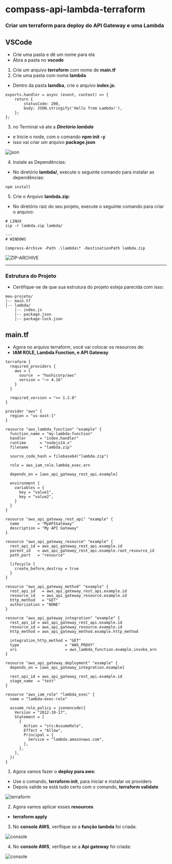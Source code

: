 # compass-api-lambda-terraform
### Criar um terraform para deploy do API Gateway e uma Lambda

## VSCode

- Crie uma pasta e dê um nome para ela
- Abra a pasta no **vscode**

1. Crie um arquivo **terraform** com nome de **main.tf**
2. Crie uma pasta com nome **lambda**
- Dentro da pasta **lamdba**, crie o arquivo **index.js**:

```
exports.handler = async (event, context) => {
    return {
        statusCode: 200,
        body: JSON.stringify('Hello from Lambda!'),
    };
};
```

3. no Terminal vá ate a ***Diretório lambda***
- e Inicie o node, com o comando **npm init -y**
- isso vai criar um arquivo **package.json**

![json](./images/npm-init.png)

4. Instale as Dependências:
- No diretório **lambda/**, execute o seguinte comando para instalar as dependências:

```
npm install
```

5. Crie o Arquivo **lambda.zip**:
- No diretório raiz do seu projeto, execute o seguinte comando para criar o arquivo:

```
# LINUX
zip -r lambda.zip lambda/

---
# WINDOWS

Compress-Archive -Path .\lambda\* -DestinationPath lambda.zip

```

![ZIP-ARCHIVE](./images/zip.png)


---
### Estrutura do Projeto
- Certifique-se de que sua estrutura do projeto esteja parecida com isso:

```
meu-projeto/
|-- main.tf
|-- lambda/
    |-- index.js
    |-- package.json
    |-- package-lock.json
```

## main.tf

- Agora no arquivo terraform, você vai colocar os resources de: 
- **IAM ROLE, Lambda Function, e API Gateway**

```
terraform {
  required_providers {
    aws = {
      source  = "hashicorp/aws"
      version = "~> 4.16"
    }
  }

  required_version = ">= 1.2.0"
}

provider "aws" {
  region = "us-east-1"
}

resource "aws_lambda_function" "example" {
  function_name = "my-lambda-function"
  handler      = "index.handler"
  runtime      = "nodejs14.x"
  filename     = "lambda.zip" 

  source_code_hash = filebase64("lambda.zip")

  role = aws_iam_role.lambda_exec.arn

  depends_on = [aws_api_gateway_rest_api.example]

  environment {
    variables = {
      key = "value1",
      key = "value2",
    }
  }
}

resource "aws_api_gateway_rest_api" "example" {
  name        = "MyAPIGateway"
  description = "My API Gateway"
}

resource "aws_api_gateway_resource" "example" {
  rest_api_id = aws_api_gateway_rest_api.example.id
  parent_id   = aws_api_gateway_rest_api.example.root_resource_id
  path_part   = "resource"

  lifecycle {
    create_before_destroy = true
  }
}

resource "aws_api_gateway_method" "example" {
  rest_api_id   = aws_api_gateway_rest_api.example.id
  resource_id   = aws_api_gateway_resource.example.id
  http_method   = "GET"
  authorization = "NONE"
}

resource "aws_api_gateway_integration" "example" {
  rest_api_id = aws_api_gateway_rest_api.example.id
  resource_id = aws_api_gateway_resource.example.id
  http_method = aws_api_gateway_method.example.http_method

  integration_http_method = "GET"
  type                    = "AWS_PROXY"
  uri                     = aws_lambda_function.example.invoke_arn
}

resource "aws_api_gateway_deployment" "example" {
  depends_on = [aws_api_gateway_integration.example]

  rest_api_id = aws_api_gateway_rest_api.example.id
  stage_name  = "test"
}

resource "aws_iam_role" "lambda_exec" {
  name = "lambda-exec-role"

  assume_role_policy = jsonencode({
    Version = "2012-10-17",
    Statement = [
      {
        Action = "sts:AssumeRole",
        Effect = "Allow",
        Principal = {
          Service = "lambda.amazonaws.com",
        },
      },
    ],
  })
}

```

1. Agora vamos fazer o **deploy para aws**:
- Use o comando, **terraform init**, para iniciar e instalar os providers
- Depois valide se está tudo certo com o comando, **terraform validate**

![terraform](./images/terraform.png)

2. Agora vamos aplicar esses **resources**
- **terraform apply**

3. No **console AWS**, verifique se a **função lambda** foi criada:

![console](./images/lambda-awsconsole.png)

4. No **console AWS**, verifique se a **Api gateway** foi criada:

![console](./images/api-awsconsole.png)